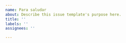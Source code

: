 ```yaml
---
name: Para saludar
about: Describe this issue template's purpose here.
title: ''
labels: ''
assignees: ''

---
```



